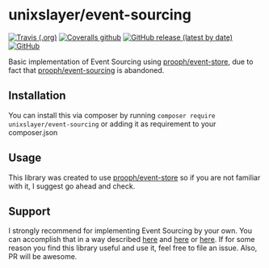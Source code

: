 # unixslayer/event-sourcing

[![Travis (.org)][ico-travis]][link-travis]
[![Coveralls github][ico-coverage]][link-coverage]
[![GitHub release (latest by date)][ico-release]][link-release]
[![GitHub][ico-license]](LICENSE.md)

Basic implementation of Event Sourcing using [prooph/event-store](https://github.com/prooph/event-store), due to fact that [prooph/event-sourcing](https://github.com/prooph/event-sourcing) is abandoned.

## Installation

You can install this via composer by running `composer require unixslayer/event-sourcing` or adding it as requirement to your composer.json

## Usage

This library was created to use [prooph/event-store](https://github.com/prooph/event-store) so if you are not familiar with it, I suggest go ahead and check.

## Support

I strongly recommend for implementing Event Sourcing by your own. You can accomplish that in a way described [here](https://unixslayer.github.io/how-i-did-my-own-implementation-of-event-sourcing) and [here](https://unixslayer.github.io/implementing-aggregate-repository) or [here](https://github.com/prooph/documentation/blob/master/event-store-client/blueprints.md). 
If for some reason you find this library useful and use it, feel free to file an issue. Also, PR will be awesome.

[ico-travis]: https://img.shields.io/travis/unixslayer/event-sourcing
[ico-coverage]: https://img.shields.io/coveralls/github/unixslayer/event-sourcing
[ico-release]: https://img.shields.io/github/v/release/unixslayer/event-sourcing
[ico-license]: https://img.shields.io/github/license/unixslayer/event-sourcing

[link-travis]: https://travis-ci.org/unixslayer/event-sourcing
[link-coverage]: https://coveralls.io/github/unixslayer/event-sourcing
[link-release]: https://github.com/unixslayer/event-sourcing/releases
[link-license]: LICENSE.md